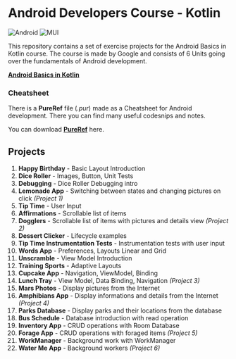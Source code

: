 # Android Developers Course - Kotlin 
![Android](https://img.shields.io/badge/Android-3DDC84?style=for-the-badge&logo=android&logoColor=white)
![MUI](https://img.shields.io/badge/MUI-%230081CB.svg?style=for-the-badge&logo=mui&logoColor=white)

This repository contains a set of exercise projects for the Android Basics in Kotlin course. The course is made by Google and consists of 6 Units going over the fundamentals of Android development.

**[Android Basics in Kotlin](https://developer.android.com/courses/android-basics-kotlin/course)**

### Cheatsheet
There is a **PureRef** file (*.pur*) made as a Cheatsheet for Android development. There you can find many useful codesnips and notes.

You can download **[PureRef](https://www.pureref.com/)** here. 

## Projects

 1. **Happy Birthday** - Basic Layout Introduction
 2. **Dice Roller** - Images, Button, Unit Tests
 3. **Debugging** - Dice Roller Debugging intro
 4. **Lemonade App** - Switching between states and changing pictures on click *(Project 1)*
 5. **Tip Time** - User Input
 6. **Affirmations** - Scrollable list of items
 7. **Dogglers** - Scrollable list of items with pictures and details view *(Project 2)*
 8. **Dessert Clicker** - Lifecycle examples
 9. **Tip Time Instrumentation Tests** - Instrumentation tests with user input
 10. **Words App** - Preferences, Layouts Linear and Grid
 11. **Unscramble** - View Model Introduction
 12. **Training Sports** - Adaptive Layouts
 13. **Cupcake App** - Navigation, ViewModel, Binding
 14. **Lunch Tray** - View Model, Data Binding, Navigation *(Project 3)*
 15. **Mars Photos** - Display pictures from the Internet
 16. **Amphibians App** - Display informations and details from the Internet *(Project 4)*
 17. **Parks Database** - Display parks and their locations from the database
 18. **Bus Schedule** - Database introduction with read operation
 19. **Inventory App** - CRUD operations with Room Database
 20. **Forage App** - CRUD operations with foraged items *(Project 5)*
 21. **WorkManager** - Background work with WorkManager
 22. **Water Me App** - Background workers *(Project 6)*
